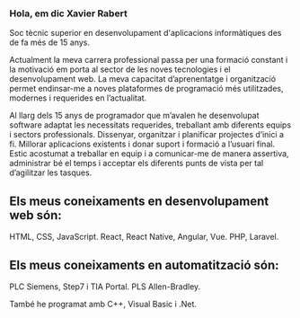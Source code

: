 ### Hola, em dic Xavier Rabert

Soc tècnic superior en desenvolupament d'aplicacions informàtiques des de fa més de 15 anys.

Actualment la meva carrera professional passa per una formació constant i la motivació em porta al sector de les noves tecnologies i el desenvolupament web. La meva capacitat d’aprenentatge i organització permet endinsar-me a noves plataformes de programació més utilitzades, modernes i requerides en l’actualitat. 

Al llarg dels 15 anys de programador que m’avalen he desenvolupat software adaptat les necessitats requerides, treballant amb diferents equips i sectors professionals. Dissenyar, organitzar i planificar projectes d’inici a fi. Millorar aplicacions existents i donar suport i formació a l’usuari final. Estic acostumat a treballar en equip i a comunicar-me de manera assertiva, administrar bé el temps i acceptar els diferents punts de vista per tal d’agilitzar les tasques.

## Els meus coneixaments en desenvolupament web són:
HTML, CSS, JavaScript.
React, React Native, Angular, Vue.
PHP, Laravel.

## Els meus coneixaments en automatització són:
PLC Siemens, Step7 i TIA Portal.
PLS Allen-Bradley.

També he programat amb C++, Visual Basic i .Net.



<!--
**XavierRabert/XavierRabert** is a ✨ _special_ ✨ repository because its `README.md` (this file) appears on your GitHub profile.

Here are some ideas to get you started:

- 🔭 I’m currently working on ...
- 🌱 I’m currently learning ...
- 👯 I’m looking to collaborate on ...
- 🤔 I’m looking for help with ...
- 💬 Ask me about ...
- 📫 How to reach me: ...
- 😄 Pronouns: ...
- ⚡ Fun fact: ...
-->
